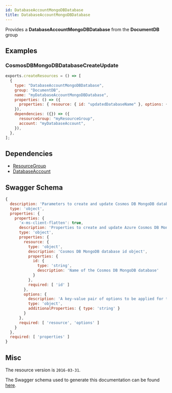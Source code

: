 ```yaml
---
id: DatabaseAccountMongoDBDatabase
title: DatabaseAccountMongoDBDatabase
---
```

Provides a **DatabaseAccountMongoDBDatabase** from the **DocumentDB** group
## Examples
### CosmosDBMongoDBDatabaseCreateUpdate
```js
exports.createResources = () => [
  {
    type: "DatabaseAccountMongoDBDatabase",
    group: "DocumentDB",
    name: "myDatabaseAccountMongoDBDatabase",
    properties: () => ({
      properties: { resource: { id: "updatedDatabaseName" }, options: {} },
    }),
    dependencies: ({}) => ({
      resourceGroup: "myResourceGroup",
      account: "myDatabaseAccount",
    }),
  },
];

```
## Dependencies
- [ResourceGroup](../Resources/ResourceGroup.md)
- [DatabaseAccount](../DocumentDB/DatabaseAccount.md)
## Swagger Schema
```js
{
  description: 'Parameters to create and update Cosmos DB MongoDB database.',
  type: 'object',
  properties: {
    properties: {
      'x-ms-client-flatten': true,
      description: 'Properties to create and update Azure Cosmos DB MongoDB database.',
      type: 'object',
      properties: {
        resource: {
          type: 'object',
          description: 'Cosmos DB MongoDB database id object',
          properties: {
            id: {
              type: 'string',
              description: 'Name of the Cosmos DB MongoDB database'
            }
          },
          required: [ 'id' ]
        },
        options: {
          description: 'A key-value pair of options to be applied for the request. This corresponds to the headers sent with the request.',
          type: 'object',
          additionalProperties: { type: 'string' }
        }
      },
      required: [ 'resource', 'options' ]
    }
  },
  required: [ 'properties' ]
}
```
## Misc
The resource version is `2016-03-31`.

The Swagger schema used to generate this documentation can be found [here](https://github.com/Azure/azure-rest-api-specs/tree/main/specification/cosmos-db/resource-manager/Microsoft.DocumentDB/stable/2016-03-31/cosmos-db.json).
